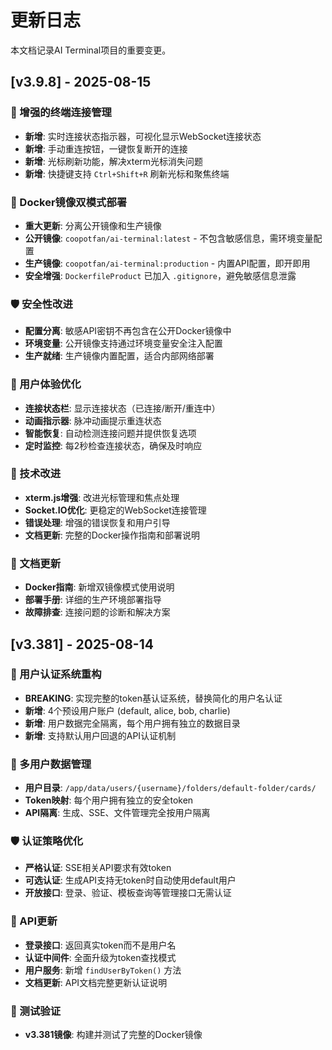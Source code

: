# 更新日志

本文档记录AI Terminal项目的重要变更。

## [v3.9.8] - 2025-08-15

### 🔌 增强的终端连接管理
- **新增**: 实时连接状态指示器，可视化显示WebSocket连接状态
- **新增**: 手动重连按钮，一键恢复断开的连接
- **新增**: 光标刷新功能，解决xterm光标消失问题
- **新增**: 快捷键支持 `Ctrl+Shift+R` 刷新光标和聚焦终端

### 🐳 Docker镜像双模式部署
- **重大更新**: 分离公开镜像和生产镜像
- **公开镜像**: `coopotfan/ai-terminal:latest` - 不包含敏感信息，需环境变量配置
- **生产镜像**: `coopotfan/ai-terminal:production` - 内置API配置，即开即用
- **安全增强**: `DockerfileProduct` 已加入 `.gitignore`，避免敏感信息泄露

### 🛡️ 安全性改进
- **配置分离**: 敏感API密钥不再包含在公开Docker镜像中
- **环境变量**: 公开镜像支持通过环境变量安全注入配置
- **生产就绪**: 生产镜像内置配置，适合内部网络部署

### 🎨 用户体验优化
- **连接状态栏**: 显示连接状态（已连接/断开/重连中）
- **动画指示器**: 脉冲动画提示重连状态
- **智能恢复**: 自动检测连接问题并提供恢复选项
- **定时监控**: 每2秒检查连接状态，确保及时响应

### 🔧 技术改进
- **xterm.js增强**: 改进光标管理和焦点处理
- **Socket.IO优化**: 更稳定的WebSocket连接管理
- **错误处理**: 增强的错误恢复和用户引导
- **文档更新**: 完整的Docker操作指南和部署说明

### 📝 文档更新
- **Docker指南**: 新增双镜像模式使用说明
- **部署手册**: 详细的生产环境部署指导
- **故障排查**: 连接问题的诊断和解决方案

## [v3.381] - 2025-08-14

### 🔐 用户认证系统重构
- **BREAKING**: 实现完整的token基认证系统，替换简化的用户名认证
- **新增**: 4个预设用户账户 (default, alice, bob, charlie)
- **新增**: 用户数据完全隔离，每个用户拥有独立的数据目录
- **新增**: 支持默认用户回退的API认证机制

### 📁 多用户数据管理
- **用户目录**: `/app/data/users/{username}/folders/default-folder/cards/`
- **Token映射**: 每个用户拥有独立的安全token
- **API隔离**: 生成、SSE、文件管理完全按用户隔离

### 🛡️ 认证策略优化  
- **严格认证**: SSE相关API要求有效token
- **可选认证**: 生成API支持无token时自动使用default用户
- **开放接口**: 登录、验证、模板查询等管理接口无需认证

### 🔧 API更新
- **登录接口**: 返回真实token而不是用户名
- **认证中间件**: 全面升级为token查找模式
- **用户服务**: 新增 `findUserByToken()` 方法
- **文档更新**: API文档完整更新认证说明

### 🧪 测试验证
- **v3.381镜像**: 构建并测试了完整的Docker镜像